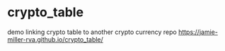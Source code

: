# crypto_table
demo linking crypto table to another crypto currency repo
https://jamie-miller-rva.github.io/crypto_table/
